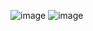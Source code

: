 ![image](https://github.com/user-attachments/assets/06c3d44b-df4c-4d10-a227-09ecf25033e8)
![image](https://github.com/user-attachments/assets/70ae8e8a-c532-4e2c-8800-ea1089af3aa9)
